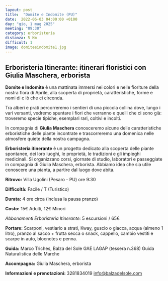 ```yaml
---
layout: post
title:  "Domite e Indomite (PU)"
date:  2022-06-03 04:00:00 +0100
day: "gio, 1 mag 2025"
meeting: "09:30"
category: erboristeria
distanza: 5 Km  
difficult: 1
image: domiteeindomite1.jpg
---
```


## Erboristeria Itinerante: itinerari floristici con Giulia Maschera, erborista

**Domite e Indomite** è una mattinata immersi nei colori e nelle fioriture della nostra flora di Aprile, alla scoperta di proprietà, caratteristiche, forme e nomi di c iò che ci circonda.

Tra alberi e prati percorreremo i sentieri di una piccola collina dove, lungo i vari versanti, vedremo spuntare i fiori che verranno e quelli che ci sono già: troveremo specie tipiche, esemplari rari, coltivi e incolti.

In compagnia di **Giulia Maschera** conosceremo alcune delle caratteristiche erboristiche delle piante incontrate e trascorreremo una domenica nelle atmosfere quiete della nostra campagna.


**Erboristeria itinerante** è un progetto dedicato alla scoperta delle piante spontanee, dei loro luoghi, le proprietà, le tradizioni e gli impieghi medicinali. Si organizzano corsi, giornate di studio, laboratori e passeggiate in compagnia di Giulia Maschera, erborista. Abbiamo idea che sia utile conoscere una pianta, a partire dal luogo dove abita.


**Ritrovo:** Villa Ugolini (Pesaro - PU) ore 9:30

**Difficoltà:** Facile / T (Turistico)

**Durata:** 4 ore circa (inclusa la pausa pranzo)

**Costo:** 15€ Adulti, 12€ Minori

*Abbonamenti Erboristeria Itinerante:* 5 escursioni / 65€


**Portare:** Scarponi, vestiario a strati, Kway, guscio o giacca, acqua (almeno 1 litro), pranzo al sacco + frutta secca o snack, cappello, cambio vestiti e scarpe in auto, blocnotes e penna. 


**Guida:** Marco Triches, Balza del Sole GAE LAGAP (tessera n.368) Guida Naturalistica delle Marche

**Accompagna:** Giulia Maschera, erborista

**Informazioni e prenotazioni:** 3281834019 info@balzadelsole.com

